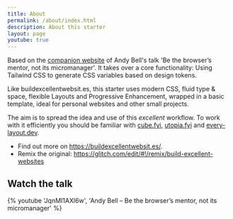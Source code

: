 ```yaml
---
title: About
permalink: /about/index.html
description: About this starter
layout: page
youtube: true
---
```

<div id="search" class="search"></div>

<script src="/_pagefind/pagefind-ui.js" onload="new PagefindUI({ element: '#search', showImages: false });"></script>
<link href="/_pagefind/pagefind-ui.css" rel="stylesheet">

<style>
  @media (prefers-color-scheme: dark) {
    :root {
      --pagefind-ui-primary: #eeeeee;
      --pagefind-ui-text: #eeeeee;
      --pagefind-ui-background: #152028;
      --pagefind-ui-border: #152028;
      --pagefind-ui-tag: #152028;
    }
  }
</style>


Based on the [companion website](https://buildexcellentwebsit.es/) of Andy Bell's talk 'Be the browser’s mentor, not its micromanager'. It takes over a core functionality: Using Tailwind CSS to generate CSS variables based on design tokens.

Like buildexcellentwebsit.es, this starter uses modern CSS, fluid type & space, flexible Layouts and Progressive Enhancement, wrapped in a basic template, ideal for personal websites and other small projects.

The aim is to spread the idea and use of this _excellent_ workflow. To work with it efficiently you should be familiar with [cube.fyi](https://cube.fyi/), [utopia.fyi](https://utopia.fyi/) and [every-layout.dev](https://every-layout.dev/).

- Find out more on https://buildexcellentwebsit.es/.
- Remix the original: https://glitch.com/edit/#!/remix/build-excellent-websites

## Watch the talk

{% youtube 'JqnMI1AXl6w', 'Andy Bell – Be the browser’s mentor, not its micromanager' %}

